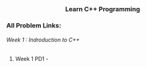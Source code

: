 <h3 align="center"> Learn C++ Programming </h3>

### All Problem Links:
<h6> Week 1 : Indroduction to C++ </h6>

1. Week 1 PD1 - 
